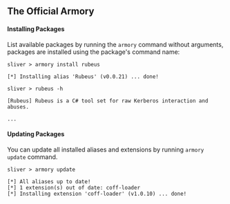 ## The Official Armory
#### Installing Packages
List available packages by running the `armory` command without arguments, packages are installed using the package's command name:
```
sliver > armory install rubeus

[*] Installing alias 'Rubeus' (v0.0.21) ... done!

sliver > rubeus -h

[Rubeus] Rubeus is a C# tool set for raw Kerberos interaction and abuses.

...
```

#### Updating Packages
You can update all installed aliases and extensions by running `armory update` command.
```
sliver > armory update

[*] All aliases up to date!
[*] 1 extension(s) out of date: coff-loader
[*] Installing extension 'coff-loader' (v1.0.10) ... done!
```


